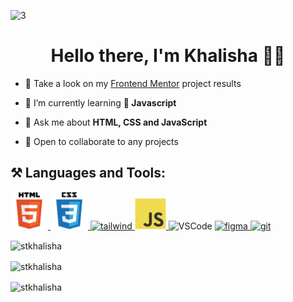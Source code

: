 
![3](https://user-images.githubusercontent.com/60285814/221492091-26734743-4c4d-4b17-a079-ea023d30dfc5.jpg)

<h1 align="center">Hello there, I'm Khalisha 👋🏼</h1>

- 🔭 Take a look on my [Frontend Mentor](https://www.frontendmentor.io/profile/stkhalisha) project results

- 🌱 I’m currently learning **📌 Javascript**

- 💬 Ask me about **HTML, CSS and JavaScript**

- 🤝 Open to collaborate to any projects


<h2 align="left">⚒️ Languages and Tools:</h2>
<p align="left"> 
  <a href="https://www.w3.org/html/" target="_blank" rel="noreferrer"> <img src="https://raw.githubusercontent.com/devicons/devicon/master/icons/html5/html5-original-wordmark.svg" alt="html5" width="60" height="60"/> </a>
   <a href="https://www.w3schools.com/css/" target="_blank" rel="noreferrer"> <img src="https://raw.githubusercontent.com/devicons/devicon/master/icons/css3/css3-original-wordmark.svg" alt="css3" width="60" height="60"/> </a> 
    <a href="https://tailwindcss.com/" target="_blank" rel="noreferrer"> <img src="https://www.vectorlogo.zone/logos/tailwindcss/tailwindcss-icon.svg" alt="tailwind" width="60" height="60"/> </a> 
 <a href="https://developer.mozilla.org/en-US/docs/Web/JavaScript" target="_blank" rel="noreferrer"> <img src="https://raw.githubusercontent.com/devicons/devicon/master/icons/javascript/javascript-original.svg" alt="javascript" width="50" height="50"/> </a> 
  <img src="https://camo.githubusercontent.com/5fa137d222dde7b69acd22c6572a065ce3656e6ffa1f5e88c1b5c7a935af3cc6/68747470733a2f2f63646e2e6a7364656c6976722e6e65742f67682f64657669636f6e732f64657669636f6e2f69636f6e732f7673636f64652f7673636f64652d6f726967696e616c2e737667" alt="VSCode" width="50" height="50"/> 
  <a href="https://www.figma.com/" target="_blank" rel="noreferrer"> <img src="https://www.vectorlogo.zone/logos/figma/figma-icon.svg" alt="figma" width="50" height="50"/> </a> 
  <a href="https://git-scm.com/" target="_blank" rel="noreferrer"> <img src="https://www.vectorlogo.zone/logos/git-scm/git-scm-icon.svg" alt="git" width="50" height="50"/> </a> </p>
  

<p><img align="center" src="https://github-readme-stats.vercel.app/api/top-langs?username=stkhalisha&show_icons=true&theme=radical" alt="stkhalisha" /></p>

<p><img align="center" src="https://github-readme-stats.vercel.app/api?username=stkhalisha&show_icons=true&theme=radical" alt="stkhalisha" /></p>

<p><img align="center" src="https://github-readme-streak-stats.herokuapp.com/?user=stkhalisha&theme=radical" alt="stkhalisha" /></p>
